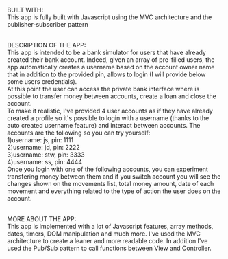 BUILT WITH: <br>
This app is fully built with Javascript using the MVC architecture and the publisher-subscriber pattern <br> <br>

DESCRIPTION OF THE APP: <br>
This app is intended to be a bank simulator for users that have already created their bank account. Indeed, given an array of pre-filled users, the app automatically creates a username based on the account owner name that in addition to the provided pin, allows to login (I will provide below some users credentials). <br>
At this point the user can access the private bank interface where is possible to transfer money between accounts, create a loan and close the account. <br>
To make it realistic, I've provided 4 user accounts as if they have already created a profile so it's possible to login with a username (thanks to the auto created username feature) and interact between accounts. The accounts are the following so you can try yourself: <br>
1)username: js, pin: 1111 <br>
2)username: jd, pin: 2222 <br>
3)username: stw, pin: 3333 <br>
4)username: ss, pin: 4444 <br>
Once you login with one of the following accounts, you can experiment transfering money between them and if you switch account you will see the changes shown on the movements list, total money amount, date of each movement and everything related to the type of action the user does on the account. <br> <br>

MORE ABOUT THE APP: <br>
This app is implemented with a lot of Javascript features, array methods, dates, timers, DOM manipulation and much more. I've used the MVC architecture to create a leaner and more readable code. In addition I've used the Pub/Sub pattern to call functions between View and Controller.
